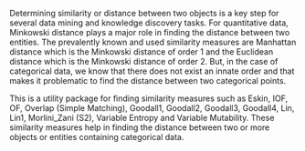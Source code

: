 Determining similarity or distance between two objects is a key step for several data mining and knowledge discovery tasks. For quantitative data, Minkowski distance plays a major role in finding the distance between two entities. The prevalently known and used similarity measures are Manhattan distance which is the Minkowski distance of order 1 and the Euclidean distance which is the Minkowski distance of order 2. But, in the case of categorical data, we know that there does not exist an innate order and that makes it problematic to find the distance between two categorical points.

This is a utility package for finding similarity measures such as Eskin, IOF, OF, Overlap (Simple Matching), Goodall1, Goodall2, Goodall3, Goodall4, Lin, Lin1, Morlini_Zani (S2), Variable Entropy and Variable Mutability. These similarity measures help in finding the distance between two or more objects or entities containing categorical data. 
